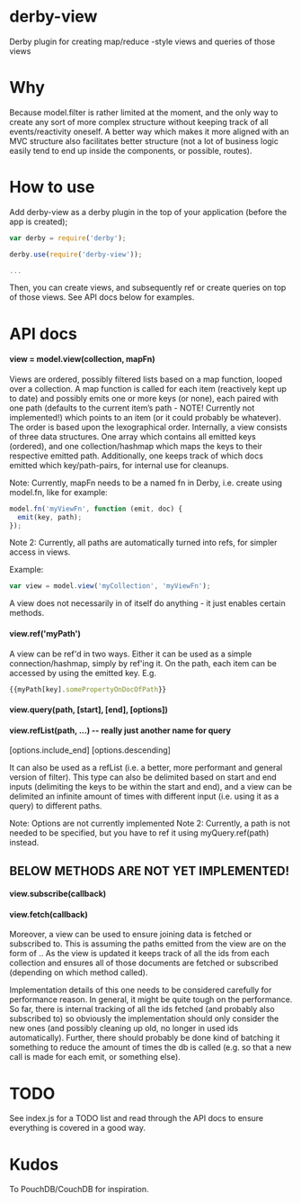 # derby-view
Derby plugin for creating map/reduce -style views and queries of those views

Why
===
Because model.filter is rather limited at the moment, and the only way to create any sort of more complex structure without keeping track of all events/reactivity oneself. A better way which makes it more aligned with an MVC structure also facilitates better structure (not a lot of business logic easily tend to end up inside the components, or possible, routes).

How to use
==========
Add derby-view as a derby plugin in the top of your application (before the app is created);
```javascript
var derby = require('derby');

derby.use(require('derby-view'));

...
```

Then, you can create views, and subsequently ref or create queries on top of those views. See API docs below for examples.


API docs
========
#### view = model.view(collection, mapFn)

Views are ordered, possibly filtered lists based on a map function, looped over a collection. A map function is called for each item (reactively kept up to date) and possibly emits one or more keys (or none), each paired with one path (defaults to the current item’s path - NOTE! Currently not implemented!) which points to an item (or it could probably be whatever). The order is based upon the lexographical order. Internally, a view consists of three data structures. One array which contains all emitted keys (ordered), and one collection/hashmap which maps the keys to their respective emitted path. Additionally, one keeps track of which docs emitted which key/path-pairs, for internal use for cleanups.

Note: Currently, mapFn needs to be a named fn in Derby, i.e. create using model.fn, like for example:
```javascript
model.fn('myViewFn', function (emit, doc) {
  emit(key, path);
});
```

Note 2: Currently, all paths are automatically turned into refs, for simpler access in views.

Example:
```javascript
var view = model.view('myCollection', 'myViewFn');
```

A view does not necessarily in of itself do anything - it just enables certain methods.

#### view.ref('myPath')

A view can be ref'd in two ways. Either it can be used as a simple connection/hashmap, simply by ref'ing it. On the path, each item can be accessed by using the emitted key. E.g.

```javascript
{{myPath[key].somePropertyOnDocOfPath}}
```

#### view.query(path, [start], [end], [options])
#### view.refList(path, ...) -- really just another name for query

[options.include_end]
[options.descending]

It can also be used as a refList (i.e. a better, more performant and general version of filter). This type can also be delimited based on start and end inputs (delimiting the keys to be within the start and end), and a view can be delimited an infinite amount of times with different input (i.e. using it as a query) to different paths.

Note: Options are not currently implemented
Note 2: Currently, a path is not needed to be specified, but you have to ref it using myQuery.ref(path) instead.

## BELOW METHODS ARE NOT YET IMPLEMENTED!

#### view.subscribe(callback)
#### view.fetch(callback)

Moreover, a view can be used to ensure joining data is fetched or subscribed to. This is assuming the paths emitted from the view are on the form of <collection>.<id>. As the view is updated it keeps track of all the ids from each collection and ensures all of those documents are fetched or subscribed (depending on which method called).

Implementation details of this one needs to be considered carefully for performance reason. In general, it might be quite tough on the performance. So far, there is internal tracking of all the ids fetched (and probably also subscribed to) so obviously the implementation should only consider the new ones (and possibly cleaning up old, no longer in used ids automatically). Further, there should probably be done kind of batching it something to reduce the amount of times the db is called (e.g. so that a new call is made for each emit, or something else).

TODO
====
See index.js for a TODO list and read through the API docs to ensure everything is covered in a good way.

Kudos
=====
To PouchDB/CouchDB for inspiration.
